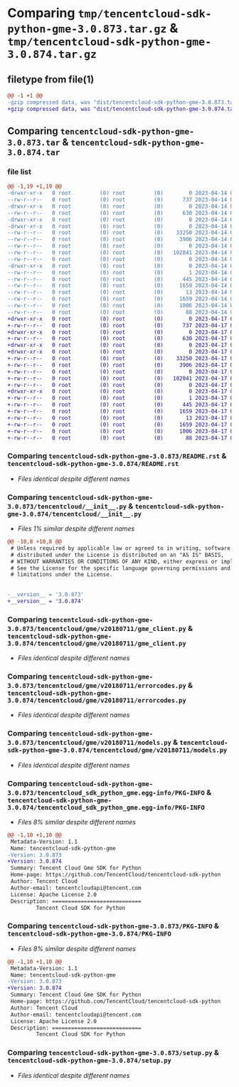 # Comparing `tmp/tencentcloud-sdk-python-gme-3.0.873.tar.gz` & `tmp/tencentcloud-sdk-python-gme-3.0.874.tar.gz`

## filetype from file(1)

```diff
@@ -1 +1 @@
-gzip compressed data, was "dist/tencentcloud-sdk-python-gme-3.0.873.tar", last modified: Fri Apr 14 00:37:56 2023, max compression
+gzip compressed data, was "dist/tencentcloud-sdk-python-gme-3.0.874.tar", last modified: Mon Apr 17 00:30:43 2023, max compression
```

## Comparing `tencentcloud-sdk-python-gme-3.0.873.tar` & `tencentcloud-sdk-python-gme-3.0.874.tar`

### file list

```diff
@@ -1,19 +1,19 @@
-drwxr-xr-x   0 root         (0) root         (0)        0 2023-04-14 00:37:56.000000 tencentcloud-sdk-python-gme-3.0.873/
--rw-r--r--   0 root         (0) root         (0)      737 2023-04-14 00:37:56.000000 tencentcloud-sdk-python-gme-3.0.873/README.rst
-drwxr-xr-x   0 root         (0) root         (0)        0 2023-04-14 00:37:56.000000 tencentcloud-sdk-python-gme-3.0.873/tencentcloud/
--rw-r--r--   0 root         (0) root         (0)      630 2023-04-14 00:37:56.000000 tencentcloud-sdk-python-gme-3.0.873/tencentcloud/__init__.py
-drwxr-xr-x   0 root         (0) root         (0)        0 2023-04-14 00:37:56.000000 tencentcloud-sdk-python-gme-3.0.873/tencentcloud/gme/
-drwxr-xr-x   0 root         (0) root         (0)        0 2023-04-14 00:37:56.000000 tencentcloud-sdk-python-gme-3.0.873/tencentcloud/gme/v20180711/
--rw-r--r--   0 root         (0) root         (0)    33250 2023-04-14 00:37:56.000000 tencentcloud-sdk-python-gme-3.0.873/tencentcloud/gme/v20180711/gme_client.py
--rw-r--r--   0 root         (0) root         (0)     3906 2023-04-14 00:37:56.000000 tencentcloud-sdk-python-gme-3.0.873/tencentcloud/gme/v20180711/errorcodes.py
--rw-r--r--   0 root         (0) root         (0)        0 2023-04-14 00:37:56.000000 tencentcloud-sdk-python-gme-3.0.873/tencentcloud/gme/v20180711/__init__.py
--rw-r--r--   0 root         (0) root         (0)   102841 2023-04-14 00:37:56.000000 tencentcloud-sdk-python-gme-3.0.873/tencentcloud/gme/v20180711/models.py
--rw-r--r--   0 root         (0) root         (0)        0 2023-04-14 00:37:56.000000 tencentcloud-sdk-python-gme-3.0.873/tencentcloud/gme/__init__.py
-drwxr-xr-x   0 root         (0) root         (0)        0 2023-04-14 00:37:56.000000 tencentcloud-sdk-python-gme-3.0.873/tencentcloud_sdk_python_gme.egg-info/
--rw-r--r--   0 root         (0) root         (0)        1 2023-04-14 00:37:56.000000 tencentcloud-sdk-python-gme-3.0.873/tencentcloud_sdk_python_gme.egg-info/dependency_links.txt
--rw-r--r--   0 root         (0) root         (0)      445 2023-04-14 00:37:56.000000 tencentcloud-sdk-python-gme-3.0.873/tencentcloud_sdk_python_gme.egg-info/SOURCES.txt
--rw-r--r--   0 root         (0) root         (0)     1659 2023-04-14 00:37:56.000000 tencentcloud-sdk-python-gme-3.0.873/tencentcloud_sdk_python_gme.egg-info/PKG-INFO
--rw-r--r--   0 root         (0) root         (0)       13 2023-04-14 00:37:56.000000 tencentcloud-sdk-python-gme-3.0.873/tencentcloud_sdk_python_gme.egg-info/top_level.txt
--rw-r--r--   0 root         (0) root         (0)     1659 2023-04-14 00:37:56.000000 tencentcloud-sdk-python-gme-3.0.873/PKG-INFO
--rw-r--r--   0 root         (0) root         (0)     1006 2023-04-14 00:37:56.000000 tencentcloud-sdk-python-gme-3.0.873/setup.py
--rw-r--r--   0 root         (0) root         (0)       88 2023-04-14 00:37:56.000000 tencentcloud-sdk-python-gme-3.0.873/setup.cfg
+drwxr-xr-x   0 root         (0) root         (0)        0 2023-04-17 00:30:43.000000 tencentcloud-sdk-python-gme-3.0.874/
+-rw-r--r--   0 root         (0) root         (0)      737 2023-04-17 00:30:43.000000 tencentcloud-sdk-python-gme-3.0.874/README.rst
+drwxr-xr-x   0 root         (0) root         (0)        0 2023-04-17 00:30:43.000000 tencentcloud-sdk-python-gme-3.0.874/tencentcloud/
+-rw-r--r--   0 root         (0) root         (0)      630 2023-04-17 00:30:43.000000 tencentcloud-sdk-python-gme-3.0.874/tencentcloud/__init__.py
+drwxr-xr-x   0 root         (0) root         (0)        0 2023-04-17 00:30:43.000000 tencentcloud-sdk-python-gme-3.0.874/tencentcloud/gme/
+drwxr-xr-x   0 root         (0) root         (0)        0 2023-04-17 00:30:43.000000 tencentcloud-sdk-python-gme-3.0.874/tencentcloud/gme/v20180711/
+-rw-r--r--   0 root         (0) root         (0)    33250 2023-04-17 00:30:43.000000 tencentcloud-sdk-python-gme-3.0.874/tencentcloud/gme/v20180711/gme_client.py
+-rw-r--r--   0 root         (0) root         (0)     3906 2023-04-17 00:30:43.000000 tencentcloud-sdk-python-gme-3.0.874/tencentcloud/gme/v20180711/errorcodes.py
+-rw-r--r--   0 root         (0) root         (0)        0 2023-04-17 00:30:43.000000 tencentcloud-sdk-python-gme-3.0.874/tencentcloud/gme/v20180711/__init__.py
+-rw-r--r--   0 root         (0) root         (0)   102841 2023-04-17 00:30:43.000000 tencentcloud-sdk-python-gme-3.0.874/tencentcloud/gme/v20180711/models.py
+-rw-r--r--   0 root         (0) root         (0)        0 2023-04-17 00:30:43.000000 tencentcloud-sdk-python-gme-3.0.874/tencentcloud/gme/__init__.py
+drwxr-xr-x   0 root         (0) root         (0)        0 2023-04-17 00:30:43.000000 tencentcloud-sdk-python-gme-3.0.874/tencentcloud_sdk_python_gme.egg-info/
+-rw-r--r--   0 root         (0) root         (0)        1 2023-04-17 00:30:43.000000 tencentcloud-sdk-python-gme-3.0.874/tencentcloud_sdk_python_gme.egg-info/dependency_links.txt
+-rw-r--r--   0 root         (0) root         (0)      445 2023-04-17 00:30:43.000000 tencentcloud-sdk-python-gme-3.0.874/tencentcloud_sdk_python_gme.egg-info/SOURCES.txt
+-rw-r--r--   0 root         (0) root         (0)     1659 2023-04-17 00:30:43.000000 tencentcloud-sdk-python-gme-3.0.874/tencentcloud_sdk_python_gme.egg-info/PKG-INFO
+-rw-r--r--   0 root         (0) root         (0)       13 2023-04-17 00:30:43.000000 tencentcloud-sdk-python-gme-3.0.874/tencentcloud_sdk_python_gme.egg-info/top_level.txt
+-rw-r--r--   0 root         (0) root         (0)     1659 2023-04-17 00:30:43.000000 tencentcloud-sdk-python-gme-3.0.874/PKG-INFO
+-rw-r--r--   0 root         (0) root         (0)     1006 2023-04-17 00:30:43.000000 tencentcloud-sdk-python-gme-3.0.874/setup.py
+-rw-r--r--   0 root         (0) root         (0)       88 2023-04-17 00:30:43.000000 tencentcloud-sdk-python-gme-3.0.874/setup.cfg
```

### Comparing `tencentcloud-sdk-python-gme-3.0.873/README.rst` & `tencentcloud-sdk-python-gme-3.0.874/README.rst`

 * *Files identical despite different names*

### Comparing `tencentcloud-sdk-python-gme-3.0.873/tencentcloud/__init__.py` & `tencentcloud-sdk-python-gme-3.0.874/tencentcloud/__init__.py`

 * *Files 1% similar despite different names*

```diff
@@ -10,8 +10,8 @@
 # Unless required by applicable law or agreed to in writing, software
 # distributed under the License is distributed on an "AS IS" BASIS,
 # WITHOUT WARRANTIES OR CONDITIONS OF ANY KIND, either express or implied.
 # See the License for the specific language governing permissions and
 # limitations under the License.
 
 
-__version__ = '3.0.873'
+__version__ = '3.0.874'
```

### Comparing `tencentcloud-sdk-python-gme-3.0.873/tencentcloud/gme/v20180711/gme_client.py` & `tencentcloud-sdk-python-gme-3.0.874/tencentcloud/gme/v20180711/gme_client.py`

 * *Files identical despite different names*

### Comparing `tencentcloud-sdk-python-gme-3.0.873/tencentcloud/gme/v20180711/errorcodes.py` & `tencentcloud-sdk-python-gme-3.0.874/tencentcloud/gme/v20180711/errorcodes.py`

 * *Files identical despite different names*

### Comparing `tencentcloud-sdk-python-gme-3.0.873/tencentcloud/gme/v20180711/models.py` & `tencentcloud-sdk-python-gme-3.0.874/tencentcloud/gme/v20180711/models.py`

 * *Files identical despite different names*

### Comparing `tencentcloud-sdk-python-gme-3.0.873/tencentcloud_sdk_python_gme.egg-info/PKG-INFO` & `tencentcloud-sdk-python-gme-3.0.874/tencentcloud_sdk_python_gme.egg-info/PKG-INFO`

 * *Files 8% similar despite different names*

```diff
@@ -1,10 +1,10 @@
 Metadata-Version: 1.1
 Name: tencentcloud-sdk-python-gme
-Version: 3.0.873
+Version: 3.0.874
 Summary: Tencent Cloud Gme SDK for Python
 Home-page: https://github.com/TencentCloud/tencentcloud-sdk-python
 Author: Tencent Cloud
 Author-email: tencentcloudapi@tencent.com
 License: Apache License 2.0
 Description: ============================
         Tencent Cloud SDK for Python
```

### Comparing `tencentcloud-sdk-python-gme-3.0.873/PKG-INFO` & `tencentcloud-sdk-python-gme-3.0.874/PKG-INFO`

 * *Files 8% similar despite different names*

```diff
@@ -1,10 +1,10 @@
 Metadata-Version: 1.1
 Name: tencentcloud-sdk-python-gme
-Version: 3.0.873
+Version: 3.0.874
 Summary: Tencent Cloud Gme SDK for Python
 Home-page: https://github.com/TencentCloud/tencentcloud-sdk-python
 Author: Tencent Cloud
 Author-email: tencentcloudapi@tencent.com
 License: Apache License 2.0
 Description: ============================
         Tencent Cloud SDK for Python
```

### Comparing `tencentcloud-sdk-python-gme-3.0.873/setup.py` & `tencentcloud-sdk-python-gme-3.0.874/setup.py`

 * *Files identical despite different names*

